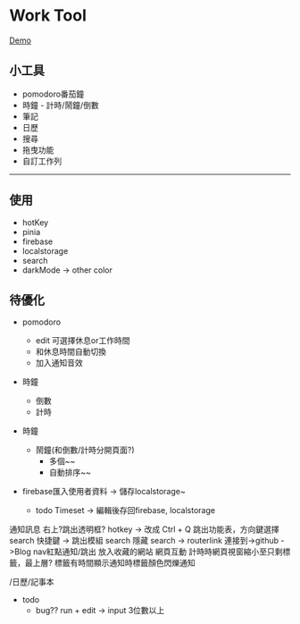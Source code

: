 # Work Tool

[Demo](https://dobi8422.github.io/work-tool/)

## 小工具

* pomodoro番茄鐘
* 時鐘 - 計時/鬧鐘/倒數
* 筆記
* 日歷
* 搜尋
* 拖曳功能
* 自訂工作列

---

## 使用

* hotKey
* pinia
* firebase
* localstorage
* search
* darkMode -> other color

## 待優化

* pomodoro
  * edit 可選擇休息or工作時間
  * 和休息時間自動切換
  * 加入通知音效

* 時鐘
  * 倒數
  * 計時

* 時鐘
  * 鬧鐘(和倒數/計時分開頁面?)
    * 多個~~
    * 自動排序~~

* firebase匯入使用者資料 -> 儲存localstorage~
  * todo Timeset -> 編輯後存回firebase, localstorage

通知訊息 右上?跳出透明框?
hotkey -> 改成 Ctrl + Q 跳出功能表，方向鍵選擇
search 快捷鍵 -> 跳出模組
search 隱藏
search -> routerlink
連接到->github
      ->Blog
nav紅點通知/跳出
放入收藏的網站
網頁互動 計時時網頁視窗縮小至只剩標籤，最上層?
標籤有時間顯示通知時標籤顏色閃爍通知

/日歷/記事本

* todo
  * bug?? run + edit -> input 3位數以上
